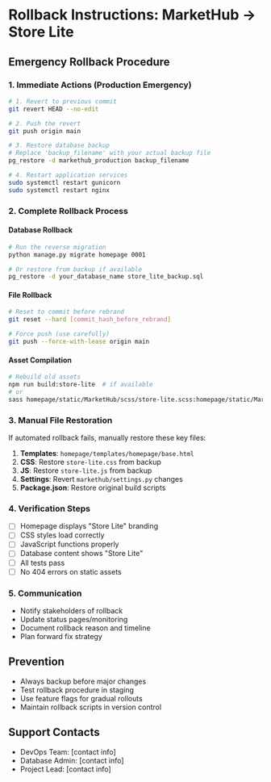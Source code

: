 # Rollback Instructions: MarketHub → Store Lite

## Emergency Rollback Procedure

### 1. Immediate Actions (Production Emergency)
```bash
# 1. Revert to previous commit
git revert HEAD --no-edit

# 2. Push the revert
git push origin main

# 3. Restore database backup
# Replace 'backup_filename' with your actual backup file
pg_restore -d markethub_production backup_filename

# 4. Restart application services
sudo systemctl restart gunicorn
sudo systemctl restart nginx
```

### 2. Complete Rollback Process

#### Database Rollback
```bash
# Run the reverse migration
python manage.py migrate homepage 0001

# Or restore from backup if available
pg_restore -d your_database_name store_lite_backup.sql
```

#### File Rollback
```bash
# Reset to commit before rebrand
git reset --hard [commit_hash_before_rebrand]

# Force push (use carefully)
git push --force-with-lease origin main
```

#### Asset Compilation
```bash
# Rebuild old assets
npm run build:store-lite  # if available
# or
sass homepage/static/MarketHub/scss/store-lite.scss:homepage/static/MarketHub/css/store-lite.css
```

### 3. Manual File Restoration
If automated rollback fails, manually restore these key files:

1. **Templates**: `homepage/templates/homepage/base.html`
2. **CSS**: Restore `store-lite.css` from backup
3. **JS**: Restore `store-lite.js` from backup
4. **Settings**: Revert `markethub/settings.py` changes
5. **Package.json**: Restore original build scripts

### 4. Verification Steps
- [ ] Homepage displays "Store Lite" branding
- [ ] CSS styles load correctly
- [ ] JavaScript functions properly
- [ ] Database content shows "Store Lite"
- [ ] All tests pass
- [ ] No 404 errors on static assets

### 5. Communication
- Notify stakeholders of rollback
- Update status pages/monitoring
- Document rollback reason and timeline
- Plan forward fix strategy

## Prevention
- Always backup before major changes
- Test rollback procedure in staging
- Use feature flags for gradual rollouts
- Maintain rollback scripts in version control

## Support Contacts
- DevOps Team: [contact info]
- Database Admin: [contact info]
- Project Lead: [contact info]
